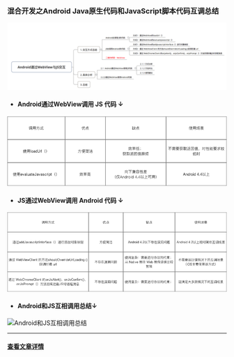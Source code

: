 ### 混合开发之Android Java原生代码和JavaScript脚本代码互调总结

![](/assets/944365-29c6a46c81304f4f.png)

- #### Android通过WebView调用 JS 代码 ↓

![Android通过WebView调用 JS 代码调用方式对比](/assets/944365-30f095d4c9e638fd.png)

- #### JS通过WebView调用 Android 代码 ↓

![JS通过WebView调用 Android 代码调用方式对比](/assets/944365-8c91481325a5253e.png)

- #### Android和JS互相调用总结↓

![Android和JS互相调用总结](https://upload-images.jianshu.io/upload_images/944365-613b57c93dff2eb8.png?imageMogr2/auto-orient/strip%7CimageView2/2/w/1240)

---

#### [查看文章详情](http://blog.csdn.net/carson_ho/article/details/64904691)